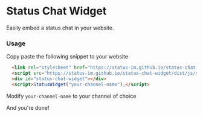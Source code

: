 # Status Chat Widget

Easily embed a status chat in your website.

### Usage

Copy paste the following snippet to your website

```Html
  <link rel="stylesheet" href="https://status-im.github.io/status-chat-widget/themes/status.css">
  <script src="https://status-im.github.io/status-chat-widget/dist/js/statuswidget.js"></script>
  <div id="status-chat-widget"></div>
  <script>StatusWidget("your-channel-name");</script>
```

Modify `your-channel-name` to your channel of choice

And you're done!
